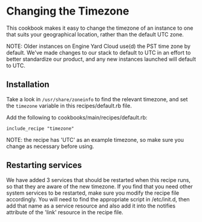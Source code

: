 # Changing the Timezone

This cookbook makes it easy to change the timezone of an instance to one that suits your geographical location, rather than the default UTC zone.

NOTE: Older instances on Engine Yard Cloud use(d) the PST time zone by default. We've made changes to our stack to default to UTC in an effort to better standardize our product, and any new instances launched will default to UTC.


## Installation

Take a look in `/usr/share/zoneinfo` to find the relevant timezone, and set the `timezone` variable in this recipes/default.rb file.

Add the following to cookbooks/main/recipes/default.rb:

    include_recipe "timezone"


NOTE: the recipe has 'UTC' as an example timezone, so make sure you change as necessary before using.


## Restarting services

We have added 3 services that should be restarted when this recipe runs, so that they are aware of the new timezone. If you find that you need other system services to be restarted, make sure you modify the recipe file accordingly. You will need to find the appropriate script in /etc/init.d, then add that name as a service resource and also add it into the notifies attribute of the 'link' resource in the recipe file.

